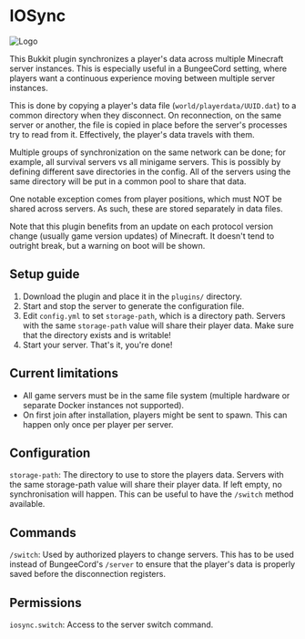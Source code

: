# IOSync

![Logo](https://www.interordi.com/images/plugins/iosync-96.png)

This Bukkit plugin synchronizes a player's data across multiple Minecraft server instances. This is especially useful in a BungeeCord setting, where players want a continuous experience moving between multiple server instances.

This is done by copying a player's data file (`world/playerdata/UUID.dat`) to a common directory when they disconnect. On reconnection, on the same server or another, the file is copied in place before the server's processes try to read from it. Effectively, the player's data travels with them.

Multiple groups of synchronization on the same network can be done; for example, all survival servers vs all minigame servers. This is possibly by defining different save directories in the config. All of the servers using the same directory will be put in a common pool to share that data.

One notable exception comes from player positions, which must NOT be shared across servers. As such, these are stored separately in data files.

Note that this plugin benefits from an update on each protocol version change (usually game version updates) of Minecraft. It doesn't tend to outright break, but a warning on boot will be shown.


## Setup guide

1. Download the plugin and place it in the `plugins/` directory.
2. Start and stop the server to generate the configuration file.
3. Edit `config.yml` to set `storage-path`, which is a directory path. Servers with the same `storage-path` value will share their player data. Make sure that the directory exists and is writable!
4. Start your server. That's it, you're done!


## Current limitations

* All game servers must be in the same file system (multiple hardware or separate Docker instances not supported).
* On first join after installation, players might be sent to spawn. This can happen only once per player per server.


## Configuration

`storage-path`: The directory to use to store the players data. Servers with the same storage-path value will share their player data. If left empty, no synchronisation will happen. This can be useful to have the `/switch` method available.  


## Commands

`/switch`: Used by authorized players to change servers. This has to be used instead of BungeeCord's `/server` to ensure that the player's data is properly saved before the disconnection registers.  


## Permissions

`iosync.switch`: Access to the server switch command.  

